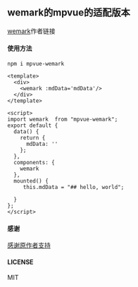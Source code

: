 ## wemark的mpvue的适配版本

[wemark](https://github.com/TooBug/wemark)作者链接

#### 使用方法
```
npm i mpvue-wemark
```


```vue
<template>
  <div>
    <wemark :mdData='mdData'/>
  </div>
</template>

<script>
import wemark  from "mpvue-wemark";
export default {
  data() {
    return {
      mdData: ''
    };
  },
  components: {
    wemark
  },
  mounted() {
     this.mdData = "## hello, world";

  }
};
</script>

```
#### 感谢

[感谢原作者支持](https://github.com/TooBug)

#### LICENSE
MIT